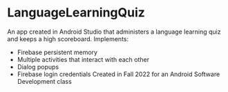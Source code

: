 # LanguageLearningQuiz
An app created in Android Studio that administers a language learning quiz and keeps a high scoreboard. 
Implements:
- Firebase persistent memory
- Multiple activities that interact with each other
- Dialog popups
- Firebase login credentials
Created in Fall 2022 for an Android Software Development class
